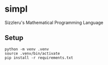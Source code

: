 # simpl
Sizzleru's Mathematical Programming Language

## Setup

```python3
python -m venv .venv
source .venv/bin/activate
pip install -r requirements.txt
```

